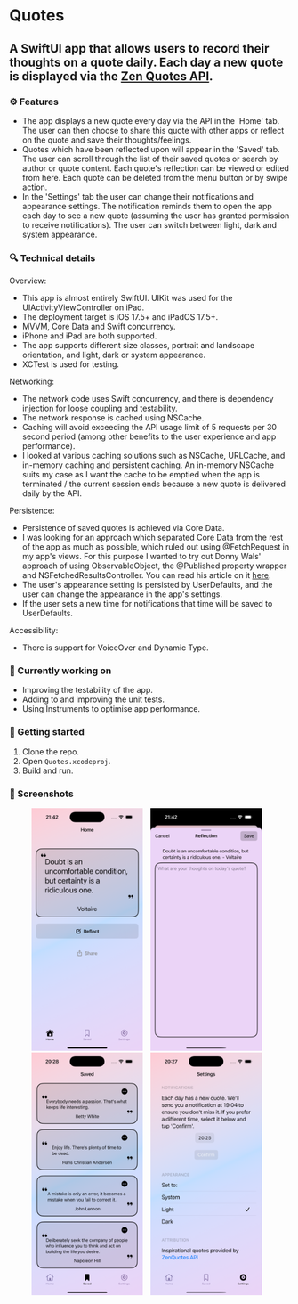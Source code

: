 # Quotes

## A SwiftUI app that allows users to record their thoughts on a quote daily. Each day a new quote is displayed via the [Zen Quotes API](https://zenquotes.io/). 

### ⚙️ Features
- The app displays a new quote every day via the API in the 'Home' tab. The user can then choose to share this quote with other apps or reflect on the quote and save their thoughts/feelings.
- Quotes which have been reflected upon will appear in the 'Saved' tab. The user can scroll through the list of their saved quotes or search by author or quote content. Each quote's reflection can be viewed or edited from here. Each quote can be deleted from the menu button or by swipe action.
- In the 'Settings' tab the user can change their notifications and appearance settings. The notification reminds them to open the app each day to see a new quote (assuming the user has granted permission to receive notifications). The user can switch between light, dark and system appearance.

### 🔍 Technical details
Overview:
  - This app is almost entirely SwiftUI. UIKit was used for the UIActivityViewController on iPad.
  - The deployment target is iOS 17.5+ and iPadOS 17.5+.
  - MVVM, Core Data and Swift concurrency.
  - iPhone and iPad are both supported.
  - The app supports different size classes, portrait and landscape orientation, and light, dark or system appearance.
  - XCTest is used for testing.

Networking:   
  - The network code uses Swift concurrency, and there is dependency injection for loose coupling and testability.
  - The network response is cached using NSCache.
  - Caching will avoid exceeding the API usage limit of 5 requests per 30 second period (among other benefits to the user experience and app performance).
  - I looked at various caching solutions such as NSCache, URLCache, and in-memory caching and persistent caching. An in-memory NSCache suits my case as I want the cache to be emptied when the app is terminated / the current session ends because a new quote is delivered daily by the API.

Persistence:
- Persistence of saved quotes is achieved via Core Data.
- I was looking for an approach which separated Core Data from the rest of the app as much as possible, which ruled out using @FetchRequest in my app's views. For this purpose I wanted to try out Donny Wals' approach of using ObservableObject, the @Published property wrapper and NSFetchedResultsController. You can read his article on it [here](https://www.donnywals.com/fetching-objects-from-core-data-in-a-swiftui-project/).
- The user's appearance setting is persisted by UserDefaults, and the user can change the appearance in the app's settings.
- If the user sets a new time for notifications that time will be saved to UserDefaults. 
  
Accessibility:
- There is support for VoiceOver and Dynamic Type.

### 🚧 Currently working on
- Improving the testability of the app.
- Adding to and improving the unit tests.
- Using Instruments to optimise app performance.

### 📲 Getting started
1. Clone the repo.
2. Open `Quotes.xcodeproj`.
3. Build and run.

### 📱 Screenshots

<p align="center">
  <img src="Simulator screenshots/Home screen - light mode.png" width="200"/>
  <img src="Simulator screenshots/Reflection screen - light mode.png" width="200" hspace="10"/>
  <br/>
  <img src="Simulator screenshots/Saved screen - light mode.png" width="200"/>
  <img src="Simulator screenshots/Settings screen - light mode.png" width="200" hspace="10"/>
</p>
